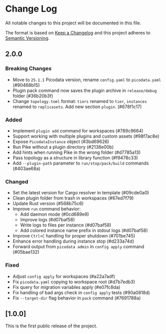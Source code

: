 # Change Log

All notable changes to this project will be documented in this file.

The format is based on [Keep a Changelog](http://keepachangelog.com/) and this project adheres to [Semantic Versioning](http://semver.org/).

## 2.0.0

### Breaking Changes

- Move to `25.1.1` Picodata version, rename `config.yaml` to `picodata.yaml` (#90468b15)
- Plugin pack command now saves the plugin archive in `release/debug` folder (#36b20b3f)
- Change `topology.toml` format: `tiers` renamed to `tier`, `instances` renamed to `replicasets`. Add new section `plugin`. (#678f1c17)

### Added

- Implement `plugin add` command for workspaces (#789c9664)
- Support working with multiple plugins and custom assets (#98f7ac8e)
- Expose `PicodataInstance` object (#3bd69626)
- Run Pike without a plugin directory (#2138e00b)
- Add hints when running Pike in the wrong folder (#d7785a13)
- Pass topology as a structure in library function (#f9478c33)
- Add `--plugin-path` parameter to `run/stop/pack/build` commands (#403ae68a)

### Changed

- Set the latest version for Cargo resolver in template (#09cde0a0)
- Clean plugin folder from trash in workspaces (#67ed7f79)
- Update Rust version (#568b75c6)
- Improve `run` command behavior:
  - Add daemon mode (#0cd689e9)
  - Improve logs (#d07baf58)
  - Write logs to files per instance (#d07baf58)
  - Add colored instance name prefix in stdout logs (#d07baf58)
- Improve `Ctrl+C` handling for proper shutdown (#701be745)
- Enhance error handling during instance stop (#d233a74d)
- Forward output from `picodata admin` in `config apply` command (#05bae132)

### Fixed

- Adjust `config apply` for workspaces (#a22a7adf)
- Fix `picodata.yaml` copying to workspace root (#d7b7edb3)
- Fix query for migration variables apply (#e07fc8da)
- Fix handling of bad args check in `config apply` tests (#90a0818d)
- Fix `--target-dir` flag behavior in `pack` command (#7691788a)

## [1.0.0]

This is the first public release of the project.
